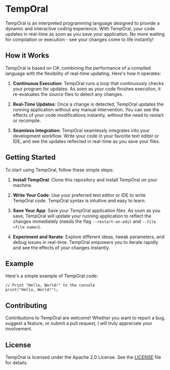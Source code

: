 # TempOral

TempOral is an interpreted programming language designed to provide a dynamic and interactive coding experience. With TempOral, your code updates in real-time as soon as you save your application. No more waiting for compilation or execution - see your changes come to life instantly!

## How it Works

TempOral is based on C#, combining the performance of a compiled language with the flexibility of real-time updating. Here's how it operates:

1. **Continuous Execution**: TempOral runs a loop that continuously checks your program for updates. As soon as your code finishes execution, it re-evaluates the source files to detect any changes.

2. **Real-Time Updates**: Once a change is detected, TempOral updates the running application without any manual intervention. You can see the effects of your code modifications instantly, without the need to restart or recompile.

3. **Seamless Integration**: TempOral seamlessly integrates into your development workflow. Write your code in your favorite text editor or IDE, and see the updates reflected in real-time as you save your files.

## Getting Started

To start using TempOral, follow these simple steps:

1. **Install TempOral**: Clone this repository and install TempOral on your machine.

2. **Write Your Code**: Use your preferred text editor or IDE to write TempOral code. TempOral syntax is intuitive and easy to learn.

3. **Save Your App**: Save your TempOral application files. As soon as you save, TempOral will update your running application to reflect the changes immediately (needs the flag `--restart-on-edit` and `--file <file name>`).

4. **Experiment and Iterate**: Explore different ideas, tweak parameters, and debug issues in real-time. TempOral empowers you to iterate rapidly and see the effects of your changes instantly.

## Example

Here's a simple example of TempOral code:

```tempo
// Print "Hello, World!" to the console
print("Hello, World!");
```

## Contributing

Contributions to TempOral are welcome! Whether you want to report a bug, suggest a feature, or submit a pull request, I will truly appreciate your involvement.

## License

TempOral is licensed under the Apache 2.0 License. See the [LICENSE](LICENSE) file for details.

